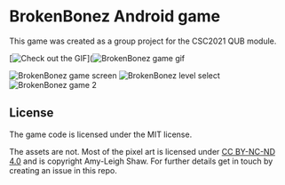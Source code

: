 # BrokenBonez Android game

This game was created as a group project for the CSC2021 QUB module.

[![Check out the GIF](http://picheta.me/private/images/brokenbonez/brokenbonez.gif)](![BrokenBonez game gif](http://picheta.me/private/images/brokenbonez/brokenbonez.gif)

![BrokenBonez game screen](http://picheta.me/private/images/brokenbonez/game.png)
![BrokenBonez level select](http://picheta.me/private/images/brokenbonez/level_select.png)
![BrokenBonez game 2](http://picheta.me/private/images/brokenbonez/game2.png)

## License

The game code is licensed under the MIT license.

The assets are not. Most of the pixel art is licensed under
[CC BY-NC-ND 4.0](https://creativecommons.org/licenses/by-nc-nd/4.0/) and
is copyright Amy-Leigh Shaw. For further details get in touch by creating
an issue in this repo.
